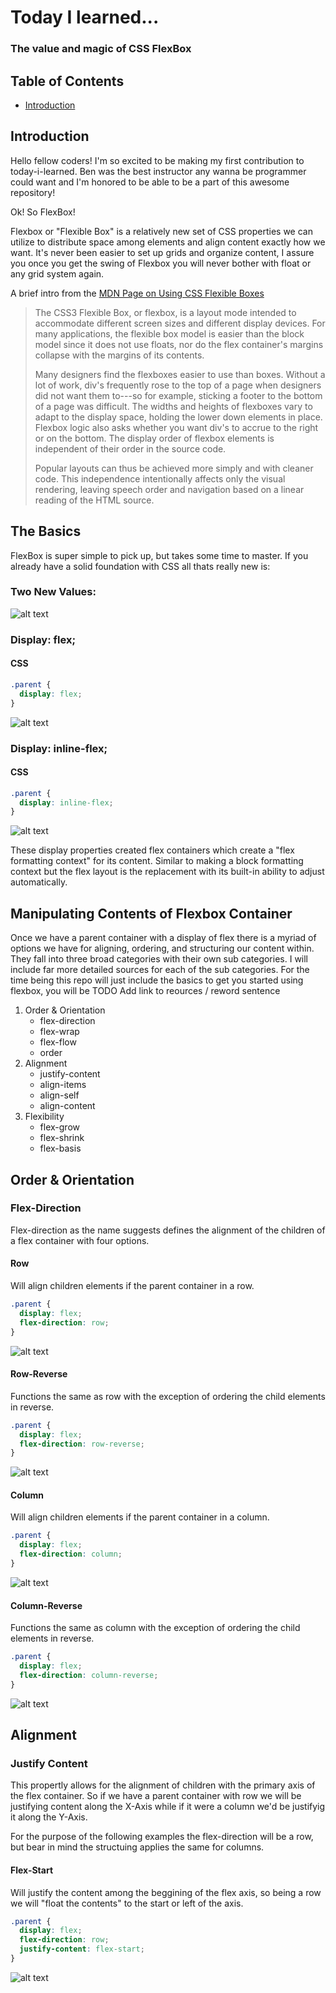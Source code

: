 # Today I learned...
### The value and magic of CSS FlexBox

## Table of Contents
- [Introduction](#introduction)

## Introduction

Hello fellow coders!  I'm so excited to be making my first contribution to today-i-learned.  Ben was the best instructor any wanna be programmer could want and I'm honored to be able to be a part of this awesome repository!

Ok! So FlexBox!

Flexbox or "Flexible Box" is a relatively new set of CSS properties we can utilize to distribute space among elements and align content exactly how we want.  It's never been easier to set up grids and organize content, I assure you once you get the swing of Flexbox you will never bother with float or any grid system again.

A brief intro from the [MDN Page on Using CSS Flexible Boxes](https://developer.mozilla.org/en-US/docs/Web/CSS/CSS_Flexible_Box_Layout/Using_CSS_flexible_boxes)

> The CSS3 Flexible Box, or flexbox, is a layout mode intended to accommodate different screen sizes and different display devices. For many applications, the flexible box model is easier than the block model since it does not use floats, nor do the flex container's margins collapse with the margins of its contents.
>
> Many designers find the flexboxes easier to use than boxes. Without a lot of work, div's frequently rose to the top of a page when designers did not want them to---so for example, sticking a footer to the bottom of a page was difficult. The widths and heights of flexboxes vary to adapt to the display space, holding the lower down elements in place. Flexbox logic also asks whether you want div's to accrue to the right or on the bottom. The display order of flexbox elements is independent of their order in the source code.
>
> Popular layouts can thus be achieved more simply and with cleaner code. This independence intentionally affects only the visual rendering, leaving speech order and navigation based on a linear reading of the HTML source.

## The Basics

FlexBox is super simple to pick up, but takes some time to master.  If you already have a solid foundation with CSS all thats really new is:

### Two New Values:
![alt text](https://i.imgur.com/QPMSjo9.png "Example Legend")
### Display: flex;
  #### CSS
  ```css
  .parent {
    display: flex;
  }
  ```
  ![alt text](https://i.imgur.com/y3mfDG3.png "display: flex;")
### Display: inline-flex;
  #### CSS
  ```css
  .parent {
    display: inline-flex;
  }
  ```
  ![alt text](https://i.imgur.com/NtlTQyC.png "display: inline-flex;")

  These display properties created flex containers which create a "flex formatting context" for its content.  Similar to making a block formatting context but the flex layout is the replacement with its built-in ability to adjust automatically.

## Manipulating Contents of Flexbox Container

Once we have a parent container with a display of flex there is a myriad of options we have for aligning, ordering, and structuring our content within.  They fall into three broad categories with their own sub categories.  I will include far more detailed sources for each of the sub categories. For the time being this repo will just include the basics to get you started using flexbox, you will be TODO Add link to reources / reword sentence

1. Order & Orientation
    * flex-direction
    * flex-wrap
    * flex-flow
    * order
2. Alignment
    * justify-content
    * align-items
    * align-self
    * align-content
3. Flexibility
    * flex-grow
    * flex-shrink
    * flex-basis

## Order & Orientation

### Flex-Direction

Flex-direction as the name suggests defines the alignment of the children of a flex container with four options.

#### Row

Will align children elements if the parent container in a row.

```css
.parent {
  display: flex;
  flex-direction: row;
}
```
![alt text](https://i.imgur.com/RJD0vq0.png "flex-direction: row;")

#### Row-Reverse

Functions the same as row with the exception of ordering the child elements in reverse.

```css
.parent {
  display: flex;
  flex-direction: row-reverse;
}
```
![alt text](https://i.imgur.com/EQQzS4d.png "flex-direction: row-reverse;")

#### Column

Will align children elements if the parent container in a column.

```css
.parent {
  display: flex;
  flex-direction: column;
}
```
![alt text](https://i.imgur.com/8mUkA4R.png "flex-direction: column;")

#### Column-Reverse

Functions the same as column with the exception of ordering the child elements in reverse.

```css
.parent {
  display: flex;
  flex-direction: column-reverse;
}
```
![alt text](https://i.imgur.com/MwDhG1m.png "flex-direction: column-reverse;")

## Alignment

### Justify Content

This propertly allows for the alignment of children with the primary axis of the flex container.  So if we have a parent container with row we will be justifying content along the X-Axis while if it were a column we'd be justifyig it along the Y-Axis.

For the purpose of the following examples the flex-direction will be a row, but bear in mind the structuing applies the same for columns.

#### Flex-Start

Will justify the content among the beggining of the flex axis, so being a row we will "float the contents" to the start or left of the axis.

```css
.parent {
  display: flex;
  flex-direction: row;
  justify-content: flex-start;
}
```
![alt text](https://i.imgur.com/MwDhG1m.png "justify-content: flex-start;")
